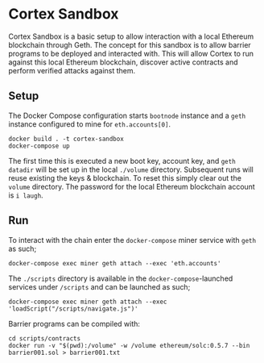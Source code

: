 # Cortex Sandbox

Cortex Sandbox is a basic setup to allow interaction with a local Ethereum blockchain through Geth.
The concept for this sandbox is to allow barrier programs to be deployed and interacted with.
This will allow Cortex to run against this local Ethereum blockchain, discover active contracts and perform verified attacks against them. 

## Setup

The Docker Compose configuration starts `bootnode` instance and a `geth` instance configured to mine for `eth.accounts[0]`.

    docker build . -t cortex-sandbox
    docker-compose up

The first time this is executed a new boot key, account key, and `geth` `datadir` will be set up in the local `./volume` directory.
Subsequent runs will reuse existing the keys & blockchain. To reset this simply clear out the `volume` directory.
The password for the local Ethereum blockchain account is `i laugh`.

## Run

To interact with the chain enter the `docker-compose` miner service with `geth` as such;

    docker-compose exec miner geth attach --exec 'eth.accounts'

The `./scripts` directory is available in the `docker-compose`-launched services under `/scripts` and can be launched as such;

    docker-compose exec miner geth attach --exec 'loadScript("/scripts/navigate.js")'

Barrier programs can be compiled with:

    cd scripts/contracts
    docker run -v "$(pwd):/volume" -w /volume ethereum/solc:0.5.7 --bin barrier001.sol > barrier001.txt
